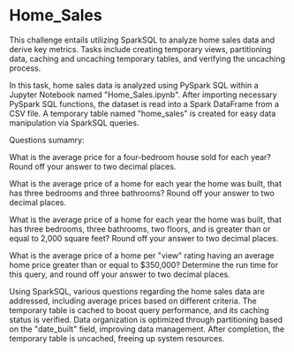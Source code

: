 # Home_Sales

This challenge entails utilizing SparkSQL to analyze home sales data and derive key metrics. Tasks include creating temporary views, partitioning data, caching and uncaching temporary tables, and verifying the uncaching process.

In this task, home sales data is analyzed using PySpark SQL within a Jupyter Notebook named "Home_Sales.ipynb". After importing necessary PySpark SQL functions, the dataset is read into a Spark DataFrame from a CSV file. 
A temporary table named "home_sales" is created for easy data manipulation via SparkSQL queries.

Questions sumamry:

What is the average price for a four-bedroom house sold for each year? Round off your answer to two decimal places.

What is the average price of a home for each year the home was built, that has three bedrooms and three bathrooms? Round off your answer to two decimal places.

What is the average price of a home for each year the home was built, that has three bedrooms, three bathrooms, two floors, and is greater than or equal to 2,000 square feet? Round off your answer to two decimal places.

What is the average price of a home per "view" rating having an average home price greater than or equal to $350,000? Determine the run time for this query, and round off your answer to two decimal places.

Using SparkSQL, various questions regarding the home sales data are addressed, including average prices based on different criteria. 
The temporary table is cached to boost query performance, and its caching status is verified. Data organization is optimized through partitioning based on the "date_built" field, improving data management. 
After completion, the temporary table is uncached, freeing up system resources. 
